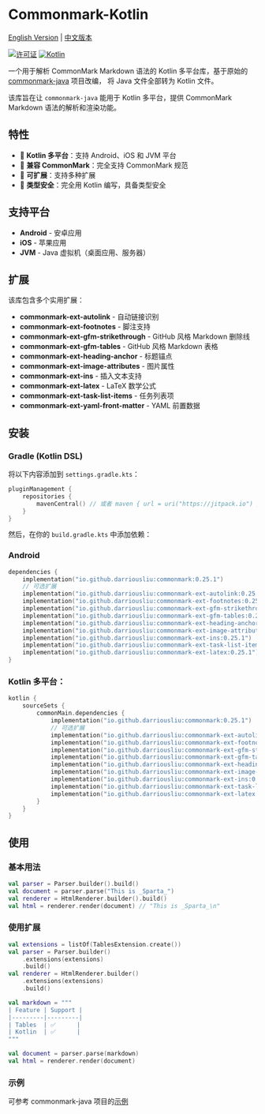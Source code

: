 # Commonmark-Kotlin

[English Version](README-en.md) | [中文版本](README.md)

[![许可证](https://img.shields.io/badge/License-BSD%202--Clause-orange.svg)](https://opensource.org/licenses/BSD-2-Clause)
[![Kotlin](https://img.shields.io/badge/kotlin-multiplatform-blue.svg?logo=kotlin)]([http://kotlinlang.org](https://www.jetbrains.com/kotlin-multiplatform/))

一个用于解析 CommonMark Markdown 语法的 Kotlin
多平台库，基于原始的 [commonmark-java](https://github.com/commonmark/commonmark-java) 项目改编，
将 Java 文件全部转为 Kotlin 文件。

该库旨在让 `commonmark-java` 能用于 Kotlin 多平台，提供 CommonMark Markdown 语法的解析和渲染功能。

## 特性

- 🚀 **Kotlin 多平台**：支持 Android、iOS 和 JVM 平台
- 📝 **兼容 CommonMark**：完全支持 CommonMark 规范
- 🔧 **可扩展**：支持多种扩展
- 🎯 **类型安全**：完全用 Kotlin 编写，具备类型安全

## 支持平台

- **Android** - 安卓应用
- **iOS** - 苹果应用
- **JVM** - Java 虚拟机（桌面应用、服务器）

## 扩展

该库包含多个实用扩展：

- **commonmark-ext-autolink** - 自动链接识别
- **commonmark-ext-footnotes** - 脚注支持
- **commonmark-ext-gfm-strikethrough** - GitHub 风格 Markdown 删除线
- **commonmark-ext-gfm-tables** - GitHub 风格 Markdown 表格
- **commonmark-ext-heading-anchor** - 标题锚点
- **commonmark-ext-image-attributes** - 图片属性
- **commonmark-ext-ins** - 插入文本支持
- **commonmark-ext-latex** - LaTeX 数学公式
- **commonmark-ext-task-list-items** - 任务列表项
- **commonmark-ext-yaml-front-matter** - YAML 前置数据

## 安装

### Gradle (Kotlin DSL)

将以下内容添加到 `settings.gradle.kts`：

```kotlin
pluginManagement {
    repositories {
        mavenCentral() // 或者 maven { url = uri("https://jitpack.io") }
    }
}
```

然后，在你的 `build.gradle.kts` 中添加依赖：

### Android

```kotlin
dependencies {
    implementation("io.github.darriousliu:commonmark:0.25.1")
    // 可选扩展
    implementation("io.github.darriousliu:commonmark-ext-autolink:0.25.1")
    implementation("io.github.darriousliu:commonmark-ext-footnotes:0.25.1")
    implementation("io.github.darriousliu:commonmark-ext-gfm-strikethrough:0.25.1")
    implementation("io.github.darriousliu:commonmark-ext-gfm-tables:0.25.1")
    implementation("io.github.darriousliu:commonmark-ext-heading-anchor:0.25.1")
    implementation("io.github.darriousliu:commonmark-ext-image-attributes:0.25.1")
    implementation("io.github.darriousliu:commonmark-ext-ins:0.25.1")
    implementation("io.github.darriousliu:commonmark-ext-task-list-items:0.25.1")
    implementation("io.github.darriousliu:commonmark-ext-latex:0.25.1")
}
```

### Kotlin 多平台：

```kotlin 
kotlin {
    sourceSets {
        commonMain.dependencies {
            implementation("io.github.darriousliu:commonmark:0.25.1")
            // 可选扩展
            implementation("io.github.darriousliu:commonmark-ext-autolink:0.25.1")
            implementation("io.github.darriousliu:commonmark-ext-footnotes:0.25.1")
            implementation("io.github.darriousliu:commonmark-ext-gfm-strikethrough:0.25.1")
            implementation("io.github.darriousliu:commonmark-ext-gfm-tables:0.25.1")
            implementation("io.github.darriousliu:commonmark-ext-heading-anchor:0.25.1")
            implementation("io.github.darriousliu:commonmark-ext-image-attributes:0.25.1")
            implementation("io.github.darriousliu:commonmark-ext-ins:0.25.1")
            implementation("io.github.darriousliu:commonmark-ext-task-list-items:0.25.1")
            implementation("io.github.darriousliu:commonmark-ext-latex:0.25.1")
        }
    }
}
```

## 使用

### 基本用法

```kotlin
val parser = Parser.builder().build()
val document = parser.parse("This is _Sparta_")
val renderer = HtmlRenderer.builder().build()
val html = renderer.render(document) // "This is _Sparta_\n"
```

### 使用扩展

```kotlin
val extensions = listOf(TablesExtension.create())
val parser = Parser.builder()
    .extensions(extensions)
    .build()
val renderer = HtmlRenderer.builder()
    .extensions(extensions)
    .build()

val markdown = """
| Feature | Support |
|---------|---------|
| Tables  | ✅      |
| Kotlin  | ✅      |
"""

val document = parser.parse(markdown)
val html = renderer.render(document)
```

### 示例

可参考 commonmark-java 项目的[示例](https://github.com/commonmark/commonmark-java#usage)